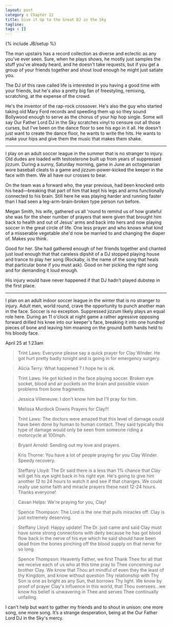 ```yaml
---
layout: post
category : Chapter 12
title: Give it Up to the Great DJ in the Sky
tagline:
tags : []
---
```

{% include JB/setup %}

The man upstairs has a record collection as diverse and eclectic as any you've ever seen. Sure, when he plays shows, he mostly just samples the stuff you've already heard, and he doesn't take requests, but if you get a group of your friends together and shout loud enough he might just satiate you.

The DJ of this rave called life is interested in you having a good time with your friends, but he's also a pretty big fan of freestyling, remixing, scratching, at the expense of the crowd.

He's the inventor of the rap-rock crossover. He's also the guy who started taking old Mary Ford records and speeding them up so they sound Bollywood enough to serve as the chorus of your hip hop single. Some will say Our Father Lord DJ in the Sky scratches vinyl to censure out all those curses, but I've been on the dance floor to see his ego in it all. He doesn't just want to create the dance floor, he wants to write the hits. He wants to make your hips and give them the music that makes them shake.

-----------------

I play on an adult soccer league in the summer that is no stranger to injury. Old dudes are loaded with testosterone built up from years of suppressed jizzum. During a sunny, Saturday morning, game in June an octogenarian wore baseball cleats to a game and jizzum-power-kicked the keeper in the face with them. We all have our crosses to bear.

On the team was a forward who, the year previous, had been knocked onto his head—breaking that part of him that kept his legs and arms functionally connected to his brain. Still here he was playing harder and running faster than I had seen a leg-arm-brain-broken type person run before. 

Megan Smith, his wife, gathered us all 'round to remind us of how grateful she was for the sheer number of prayers that were given that brought him back to health and out of Jesus' arms and back into hers and now playing soccer in the great circle of life. One less prayer and who knows what kind of a misserable vegetable she'd now be married to and changing the diaper of. Makes you think.

Good for her. She had gathered enough of her friends together and chanted just loud enough that that careless dipshit of a DJ stopped playing house and trance to play her song (Rockaby, is the name of the song that heals that particular bone if you must ask). Good on her picking the right song and for demanding it loud enough.

His injury would have never happened if that DJ hadn’t played dubstep in the first place.

---------

I plan on an adult indoor soccer league in the winter that is no stranger to injury. Adult men, world round, crave the opportunity to punch another man in the face. Soccer is no exception.   Suppressed jizzum likely plays an equal role here. During an 11 o'clock at night game a rather agressive opposing forward drilled his knee into our keeper's face, breaking it into one hundred pieces of bone and leaving him moaning on the ground both hands held to his bloody face.

April 25 at 1:23am

> Trint Laws: Everyone please say a quick prayer for Clay Winder. He got hurt pretty badly tonight and is going in for emergency surgery.

> Alicia Terry: What happened ? I hope he is ok.

> Trint Laws: He got kicked in the face playing soccer. Broken eye socket, blood and air pockets on the brain and possible vision problems from bone fragments.

> Jessica Villeneuve: I don't know him but I'll pray for him.

> Melissa Murdock Downs Prayers for Clay!!!

> Trint Laws: The doctors were amazed that this level of damage could have been done by human to human contact. They said typically this type of damage would only be seen from someone riding a motorcycle at 100mph.

> Bryant Arnold: Sending out my love and prayers.

> Kris Thorne: You have a lot of people praying for you Clay Winder. Speedy recovery.

> Steffany Lloyd: The Dr said there is a less than 1% chance that Clay will get his eye sight back in his right eye. He's going to give him another 12 to 24 hours to watch it and see if that changes. We could really use some faith and miracle prayers these next 12-24 hours. Thanks everyone!

> Cavan Helps: We're praying for you, Clay!

> Spence Thompson: The Lord is the one that pulls miracles off. Clay is just extremely deserving.

> Steffany Lloyd: Happy update! The Dr. just came and said Clay must have some strong connections with deity because he has got blood flow back in the nerve of his eye which he said should have been dead from the bones pinching off the blood supply on that nerve for so long.

> Spence Thompson: Heavenly Father, we first Thank Thee for all that we receive each of us who at this time pray to Thee concerning our brother Clay. We know that Thou art mindful of even they the least of thy Kingdom, and know without question Thy relationship with Thy Son is one as bright as any Sun, that borrows Thy light. We know by proof of prayer Clay's influence in this world, that Thou oversees...we know his belief is unwavering in Thee and serves Thee continually unfailing.

I can't help but want to gather my friends and to shout in unison: one more song, one more song. It’s a strange desperation, being at the Our Father Lord DJ in the Sky's mercy.

